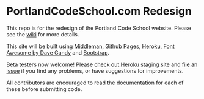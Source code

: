 PortlandCodeSchool.com Redesign
===

This repo is for the redesign of the Portland Code School website. Please see the [wiki](https://github.com/criskelly/pcsredesign/wiki) for more details.

This site will be built using [Middleman](http://middlemanapp.com/), [Github Pages](http://pages.github.com/), [Heroku](https://www.heroku.com/), [Font Awesome by Dave Gandy](http://fontawesome.io) and [Bootstrap](http://getbootstrap.com/).

Beta testers now welcome! Please [check out Heroku staging site](https://pcstest.herokuapp.com/) and [file an issue](https://github.com/portlandcodeschool/portlandcodeschool/issues/new) if you find any problems, or have suggestions for improvements.

All contributors are encouraged to read the documentation for each of these before submitting code.